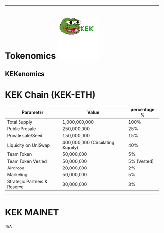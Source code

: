  
---
# Tokenomics ![KeK Logo](frogp.png)
## KEKenomics
# KEK Chain (KEK-ETH)
|Parameter| Value |percentage %|
|---------|-------|-------|
|Total Supply|1,000,000,000 | 100%|
|Public Presale|250,000,000|25%|
|Private sale/Seed|150,000,000|15%|
|Liquidity on UniSwap|400,000,000 (Circulating Supply)|40%|
|Team Token|50,000,000|5%|
|Team Token Vested|50,000,000|5% (Vested)|
|Airdrops|20,000,000|2%|
|Marketing|50,000,000|5%|
|Strategic Partners & Reserve|30,000,000|3%|
___

# KEK MAINET
`TBA`

